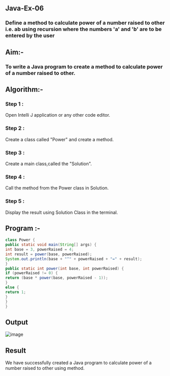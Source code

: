 ## Java-Ex-06
### Define a method to calculate power of a number raised to other i.e. ab using recursion where the numbers 'a' and 'b' are to be entered by the user
## Aim:-
### To write a Java program to create a method to calculate power of a number raised to other.

## Algorithm:-
### Step 1 : 
Open Intelli J application or any other code editor.

### Step 2 : 
Create a class called "Power" and create a method.

### Step 3 : 
Create a main class,called the "Solution".

### Step 4 : 
Call the method from the Power class in Solution.

### Step 5 : 
Display the result using Solution Class in the terminal.

## Program :-
```java
class Power {
public static void main(String[] args) {
int base = 3, powerRaised = 4;
int result = power(base, powerRaised);
System.out.println(base + "^" + powerRaised + "=" + result);
}
public static int power(int base, int powerRaised) {
if (powerRaised != 0) {
return (base * power(base, powerRaised - 1));
}
else {
return 1;
}
}
}
```
## Output
![image](https://github.com/Kirupanandhan/-Create-a-method-to-calculate-power-of-a-number-raised-to-other/assets/94386222/03f31812-508a-4282-9ea3-62443d3b5741)
## Result
We have successfully created a Java program to calculate power of a number raised to other using method.
